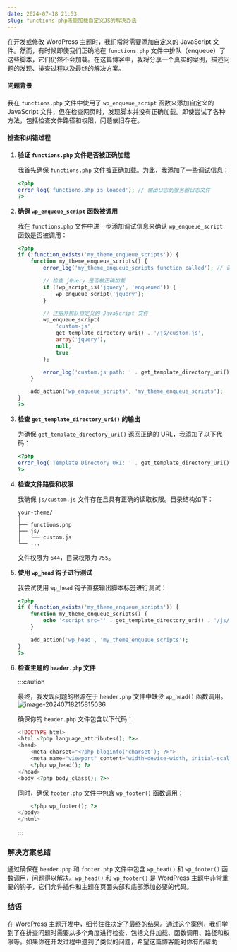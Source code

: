 ```yaml
---
date: 2024-07-18 21:53
slug: functions php未能加载自定义JS的解决办法
---
```


在开发或修改 WordPress 主题时，我们常常需要添加自定义的 JavaScript 文件。然而，有时候即使我们正确地在 `functions.php` 文件中排队（enqueue）了这些脚本，它们仍然不会加载。在这篇博客中，我将分享一个真实的案例，描述问题的发现、排查过程以及最终的解决方案。



<!-- truncate -->



#### 问题背景

我在 `functions.php` 文件中使用了 `wp_enqueue_script` 函数来添加自定义的 JavaScript 文件，但在检查网页时，发现脚本并没有正确加载。即使尝试了各种方法，包括检查文件路径和权限，问题依旧存在。

#### 排查和纠错过程

1. **验证 `functions.php` 文件是否被正确加载**

   我首先确保 `functions.php` 文件被正确加载。为此，我添加了一些调试信息：

   ```php
   <?php
   error_log('functions.php is loaded'); // 输出日志到服务器日志文件
   ?>
   ```

2. **确保 `wp_enqueue_script` 函数被调用**

   我在 `functions.php` 文件中进一步添加调试信息来确认 `wp_enqueue_script` 函数是否被调用：

   ```php
   <?php
   if (!function_exists('my_theme_enqueue_scripts')) {
       function my_theme_enqueue_scripts() {
           error_log('my_theme_enqueue_scripts function called'); // 调试输出

           // 检查 jQuery 是否被正确加载
           if (!wp_script_is('jquery', 'enqueued')) {
               wp_enqueue_script('jquery');
           }

           // 注册并排队自定义的 JavaScript 文件
           wp_enqueue_script(
               'custom-js',
               get_template_directory_uri() . '/js/custom.js',
               array('jquery'),
               null,
               true
           );

           error_log('custom.js path: ' . get_template_directory_uri() . '/js/custom.js'); // 调试输出
       }

       add_action('wp_enqueue_scripts', 'my_theme_enqueue_scripts');
   }
   ?>
   ```

3. **检查 `get_template_directory_uri()` 的输出**

   为确保 `get_template_directory_uri()` 返回正确的 URL，我添加了以下代码：

   ```php
   <?php
   error_log('Template Directory URI: ' . get_template_directory_uri());
   ?>
   ```

4. **检查文件路径和权限**

   我确保 `js/custom.js` 文件存在且具有正确的读取权限。目录结构如下：

   ```
   your-theme/
   │
   ├── functions.php
   ├── js/
   │   └── custom.js
   └── ...
   ```

   文件权限为 `644`，目录权限为 `755`。

5. **使用 `wp_head` 钩子进行测试**

   我尝试使用 `wp_head` 钩子直接输出脚本标签进行测试：

   ```php
   <?php
   if (!function_exists('my_theme_enqueue_scripts')) {
       function my_theme_enqueue_scripts() {
           echo '<script src="' . get_template_directory_uri() . '/js/custom.js"></script>';
       }

       add_action('wp_head', 'my_theme_enqueue_scripts');
   }
   ?>
   ```

6. **检查主题的 `header.php` 文件**

   :::caution

   最终，我发现问题的根源在于 `header.php` 文件中缺少 `wp_head()` 函数调用。![image-20240718215815036](https://docu-1319658309.cos.ap-guangzhou.myqcloud.com/image-20240718215815036.png)
   
   确保你的 `header.php` 文件包含以下代码：
   
   ```php
   <!DOCTYPE html>
   <html <?php language_attributes(); ?>>
   <head>
       <meta charset="<?php bloginfo('charset'); ?>">
       <meta name="viewport" content="width=device-width, initial-scale=1.0">
       <?php wp_head(); ?>
   </head>
   <body <?php body_class(); ?>>
   ```
   
   同时，确保 `footer.php` 文件中包含 `wp_footer()` 函数调用：
   
   ```php
       <?php wp_footer(); ?>
   </body>
   </html>
   ```
   
   :::

### 解决方案总结

通过确保在 `header.php` 和 `footer.php` 文件中包含 `wp_head()` 和 `wp_footer()` 函数调用，问题得以解决。`wp_head()` 和 `wp_footer()` 是 WordPress 主题中非常重要的钩子，它们允许插件和主题在页面头部和底部添加必要的代码。

### 结语

在 WordPress 主题开发中，细节往往决定了最终的结果。通过这个案例，我们学到了在排查问题时需要从多个角度进行检查，包括文件加载、函数调用、路径和权限等。如果你在开发过程中遇到了类似的问题，希望这篇博客能对你有所帮助
